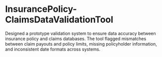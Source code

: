 # InsurancePolicy-ClaimsDataValidationTool
Designed a prototype validation system to ensure data accuracy between insurance policy and claims databases. The tool flagged mismatches between claim payouts and policy limits, missing policyholder information, and inconsistent date formats across systems.
